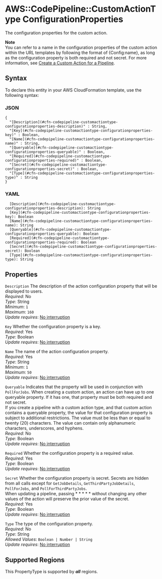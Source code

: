 # AWS::CodePipeline::CustomActionType ConfigurationProperties<a name="aws-properties-codepipeline-customactiontype-configurationproperties"></a>

The configuration properties for the custom action\.

**Note**  
You can refer to a name in the configuration properties of the custom action within the URL templates by following the format of \{Config:name\}, as long as the configuration property is both required and not secret\. For more information, see [Create a Custom Action for a Pipeline](https://docs.aws.amazon.com/codepipeline/latest/userguide/how-to-create-custom-action.html)\.

## Syntax<a name="aws-properties-codepipeline-customactiontype-configurationproperties-syntax"></a>

To declare this entity in your AWS CloudFormation template, use the following syntax:

### JSON<a name="aws-properties-codepipeline-customactiontype-configurationproperties-syntax.json"></a>

```
{
  "[Description](#cfn-codepipeline-customactiontype-configurationproperties-description)" : String,
  "[Key](#cfn-codepipeline-customactiontype-configurationproperties-key)" : Boolean,
  "[Name](#cfn-codepipeline-customactiontype-configurationproperties-name)" : String,
  "[Queryable](#cfn-codepipeline-customactiontype-configurationproperties-queryable)" : Boolean,
  "[Required](#cfn-codepipeline-customactiontype-configurationproperties-required)" : Boolean,
  "[Secret](#cfn-codepipeline-customactiontype-configurationproperties-secret)" : Boolean,
  "[Type](#cfn-codepipeline-customactiontype-configurationproperties-type)" : String
}
```

### YAML<a name="aws-properties-codepipeline-customactiontype-configurationproperties-syntax.yaml"></a>

```
  [Description](#cfn-codepipeline-customactiontype-configurationproperties-description): String
  [Key](#cfn-codepipeline-customactiontype-configurationproperties-key): Boolean
  [Name](#cfn-codepipeline-customactiontype-configurationproperties-name): String
  [Queryable](#cfn-codepipeline-customactiontype-configurationproperties-queryable): Boolean
  [Required](#cfn-codepipeline-customactiontype-configurationproperties-required): Boolean
  [Secret](#cfn-codepipeline-customactiontype-configurationproperties-secret): Boolean
  [Type](#cfn-codepipeline-customactiontype-configurationproperties-type): String
```

## Properties<a name="aws-properties-codepipeline-customactiontype-configurationproperties-properties"></a>

`Description`  <a name="cfn-codepipeline-customactiontype-configurationproperties-description"></a>
The description of the action configuration property that will be displayed to users\.  
*Required*: No  
*Type*: String  
*Minimum*: `1`  
*Maximum*: `160`  
*Update requires*: [No interruption](https://docs.aws.amazon.com/AWSCloudFormation/latest/UserGuide/using-cfn-updating-stacks-update-behaviors.html#update-no-interrupt)

`Key`  <a name="cfn-codepipeline-customactiontype-configurationproperties-key"></a>
Whether the configuration property is a key\.  
*Required*: Yes  
*Type*: Boolean  
*Update requires*: [No interruption](https://docs.aws.amazon.com/AWSCloudFormation/latest/UserGuide/using-cfn-updating-stacks-update-behaviors.html#update-no-interrupt)

`Name`  <a name="cfn-codepipeline-customactiontype-configurationproperties-name"></a>
The name of the action configuration property\.  
*Required*: Yes  
*Type*: String  
*Minimum*: `1`  
*Maximum*: `50`  
*Update requires*: [No interruption](https://docs.aws.amazon.com/AWSCloudFormation/latest/UserGuide/using-cfn-updating-stacks-update-behaviors.html#update-no-interrupt)

`Queryable`  <a name="cfn-codepipeline-customactiontype-configurationproperties-queryable"></a>
Indicates that the property will be used in conjunction with `PollForJobs`\. When creating a custom action, an action can have up to one queryable property\. If it has one, that property must be both required and not secret\.  
If you create a pipeline with a custom action type, and that custom action contains a queryable property, the value for that configuration property is subject to additional restrictions\. The value must be less than or equal to twenty \(20\) characters\. The value can contain only alphanumeric characters, underscores, and hyphens\.  
*Required*: No  
*Type*: Boolean  
*Update requires*: [No interruption](https://docs.aws.amazon.com/AWSCloudFormation/latest/UserGuide/using-cfn-updating-stacks-update-behaviors.html#update-no-interrupt)

`Required`  <a name="cfn-codepipeline-customactiontype-configurationproperties-required"></a>
Whether the configuration property is a required value\.  
*Required*: Yes  
*Type*: Boolean  
*Update requires*: [No interruption](https://docs.aws.amazon.com/AWSCloudFormation/latest/UserGuide/using-cfn-updating-stacks-update-behaviors.html#update-no-interrupt)

`Secret`  <a name="cfn-codepipeline-customactiontype-configurationproperties-secret"></a>
Whether the configuration property is secret\. Secrets are hidden from all calls except for `GetJobDetails`, `GetThirdPartyJobDetails`, `PollForJobs`, and `PollForThirdPartyJobs`\.  
When updating a pipeline, passing \* \* \* \* \* without changing any other values of the action will preserve the prior value of the secret\.  
*Required*: Yes  
*Type*: Boolean  
*Update requires*: [No interruption](https://docs.aws.amazon.com/AWSCloudFormation/latest/UserGuide/using-cfn-updating-stacks-update-behaviors.html#update-no-interrupt)

`Type`  <a name="cfn-codepipeline-customactiontype-configurationproperties-type"></a>
The type of the configuration property\.  
*Required*: No  
*Type*: String  
*Allowed Values*: `Boolean | Number | String`  
*Update requires*: [No interruption](https://docs.aws.amazon.com/AWSCloudFormation/latest/UserGuide/using-cfn-updating-stacks-update-behaviors.html#update-no-interrupt)

## Supported Regions

This PropertyType is supported by ***all*** regions.